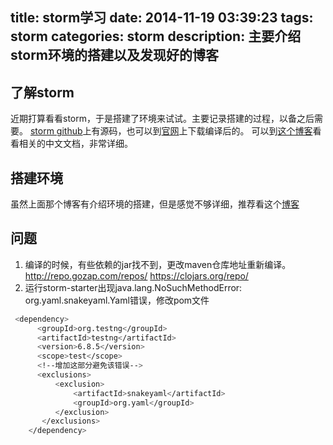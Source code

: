 title: storm学习
date: 2014-11-19 03:39:23
tags: storm
categories: storm
description: 主要介绍storm环境的搭建以及发现好的博客
---

## 了解storm
近期打算看看storm，于是搭建了环境来试试。主要记录搭建的过程，以备之后需要。
[storm github](https://github.com/apache/storm)上有源码，也可以到[官网](http://storm.apache.org/documentation/Home.html)上下载编译后的。
可以到[这个博客](http://xumingming.sinaapp.com/category/storm/)看看相关的中文文档，非常详细。


## 搭建环境
虽然上面那个博客有介绍环境的搭建，但是感觉不够详细，推荐看这个[博客](http://idoall.org/home.php?mod=space&uid=1&do=blog&id=546)

## 问题
1. 编译的时候，有些依赖的jar找不到，更改maven仓库地址重新编译。http://repo.gozap.com/repos/ https://clojars.org/repo/
2. 运行storm-starter出现java.lang.NoSuchMethodError: org.yaml.snakeyaml.Yaml错误，修改pom文件
``` bash
 <dependency>
      <groupId>org.testng</groupId>
      <artifactId>testng</artifactId>
      <version>6.8.5</version>
      <scope>test</scope>
      <!--增加这部分避免该错误-->
      <exclusions>
          <exclusion>
              <artifactId>snakeyaml</artifactId>
              <groupId>org.yaml</groupId>
          </exclusion>
       </exclusions>
    </dependency>
```

